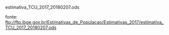

estimativa_TCU_2017_20180207.ods

fonte: ftp://ftp.ibge.gov.br/Estimativas_de_Populacao/Estimativas_2017/estimativa_TCU_2017_20180207.ods
